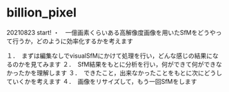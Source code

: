 # billion_pixel

20210823 start!
・　一億画素くらいある高解像度画像を用いたSfMをどうやって行うか，どのように効率化するかを考えます

１．　まずは編集なしでvisualSfMにかけて処理を行い，どんな感じの結果になるのかを見てみます
２．　SfM結果をもとに分析を行い，何ができて何ができなかったかを理解します
３．　できたこと，出来なかったことをもとに次にどうしていくかを考えます
４．　画像をリサイズして，もう一回SfMをします

